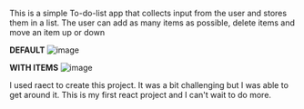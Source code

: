 This is a simple To-do-list app that collects input from the user and stores them in a list. The user can add as many items as possible, delete items and move an item up or down 

**DEFAULT**
![image](https://github.com/demi05/My-To-Do-List/assets/98643006/2d21b059-1f13-4f10-9691-4c4a70ac5d08)

**WITH ITEMS**
![image](https://github.com/demi05/My-To-Do-List/assets/98643006/f9f06d9a-a985-41be-8319-8c8ecc30d529)

I used raect to create this project. It was a bit challenging but I was able to get around it. This is my first react project and I can't wait to do more.
